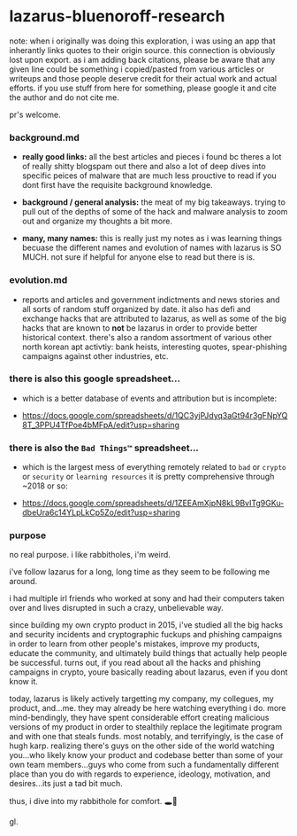# lazarus-bluenoroff-research

note: when i originally was doing this exploration, i was using an app that inherantly links quotes to their origin source. this connection is obviously lost upon export. as i am adding back citations, please be aware that any given line could be something i copied/pasted from various articles or writeups and those people deserve credit for their actual work and actual efforts. if you use stuff from here for something, please google it and cite the author and do not cite me.

pr's welcome.

### background.md

- **really good links:** all the best articles and pieces i found bc theres a lot of really shitty blogspam out there and also a lot of deep dives into specific peices of malware that are much less prouctive to read if you dont first have the requisite background knowledge.

- **background / general analysis:** the meat of my big takeaways. trying to pull out of the depths of some of the hack and malware analysis to zoom out and organize my thoughts a bit more.

- **many, many names:** this is really just my notes as i was learning things becuase the different names and evolution of names with lazarus is SO MUCH. not sure if helpful for anyone else to read but there is is.


### evolution.md

- reports and articles and government indictments and news stories and all sorts of random stuff organized by date. it also has defi and exchange hacks that are attributed to lazarus, as well as some of the big hacks that are known to **not** be lazarus in order to provide better historical context. there's also a random assortment of various other north korean apt activtiy: bank heists, interesting quotes, spear-phishing campaigns against other industries, etc.


### there is also this google spreadsheet...

- which is a better database of events and attribution but is incomplete: 

- https://docs.google.com/spreadsheets/d/1QC3yjPJdyq3aGt94r3gFNpYQ8T_3PPU4TfPoe4bMFpA/edit?usp=sharing

### there is also the `Bad Things™` spreadsheet...

- which is the largest mess of everything remotely related to `bad` or `crypto` or `security` or `learning resources` it is pretty comprehensive through ~2018 or so:

- https://docs.google.com/spreadsheets/d/1ZEEAmXjpN8kL9BvITg9GKu-dbeUra6c14YLpLkCp5Zo/edit?usp=sharing


### purpose

no real purpose. i like rabbitholes, i'm weird. 

i've follow lazarus for a long, long time as they seem to be following me around. 

i had multiple irl friends who worked at sony and had their computers taken over and lives disrupted in such a crazy, unbelievable way. 

since building my own crypto product in 2015, i've studied all the big hacks and security incidents and cryptographic fuckups and phishing campaigns in order to learn from other people's mistakes, improve my products, educate the community, and ultimately build things that actually help people be successful. turns out, if you read about all the hacks and phishing campaigns in crypto, youre basically reading about lazarus, even if you dont know it.

today, lazarus is likely actively targetting my company, my collegues, my product, and...me.  they may already be here watching everything i do. more mind-bendingly, they have spent considerable effort creating malicious versions of my product in order to stealthily replace the legitimate program and with one that steals funds. most notably, and terrifyingly, is the case of hugh karp. realizing there's guys on the other side of the world watching you...who likely know your product and codebase better than some of your own team members...guys who come from such a fundamentally different place than you do with regards to experience, ideology, motivation, and desires...its just a tad bit much.

thus, i dive into my rabbithole for comfort. 🕳️🐇

gl.
